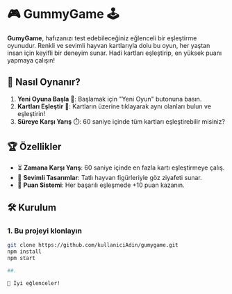 # 🎮 **GummyGame** 🕹️

**GumyGame**, hafızanızı test edebileceğiniz eğlenceli bir eşleştirme oyunudur. Renkli ve sevimli hayvan kartlarıyla dolu bu oyun, her yaştan insan için keyifli bir deneyim sunar. Hadi kartları eşleştirip, en yüksek puanı yapmaya çalışın!

## 🚀 **Nasıl Oynanır?**

1. **Yeni Oyuna Başla** 🎲: Başlamak için "Yeni Oyun" butonuna basın.
2. **Kartları Eşleştir** 🧠: Kartların üzerine tıklayarak aynı olanları bulun ve eşleştirin!
3. **Süreye Karşı Yarış** ⏱️: 60 saniye içinde tüm kartları eşleştirebilir misiniz?

## 🏆 **Özellikler**

- ⏳ **Zamana Karşı Yarış**: 60 saniye içinde en fazla kartı eşleştirmeye çalış.
- 🎨 **Sevimli Tasarımlar**: Tatlı hayvan figürleriyle göz ziyafeti sunar.
- 🎯 **Puan Sistemi**: Her başarılı eşleşmede +10 puan kazanın.

## 🛠️ **Kurulum**

### 1. Bu projeyi klonlayın
```bash
git clone https://github.com/kullaniciAdin/gumygame.git
npm install
npm start

##.

🎉 İyi eğlenceler!
